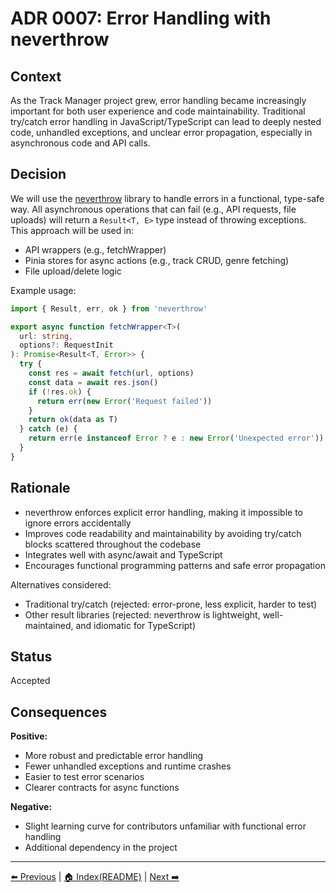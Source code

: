 # ADR 0007: Error Handling with neverthrow

## Context

As the Track Manager project grew, error handling became increasingly important for both user experience and code maintainability. Traditional try/catch error handling in JavaScript/TypeScript can lead to deeply nested code, unhandled exceptions, and unclear error propagation, especially in asynchronous code and API calls.

## Decision

We will use the [neverthrow](https://github.com/supermacro/neverthrow) library to handle errors in a functional, type-safe way. All asynchronous operations that can fail (e.g., API requests, file uploads) will return a `Result<T, E>` type instead of throwing exceptions. This approach will be used in:

- API wrappers (e.g., fetchWrapper)
- Pinia stores for async actions (e.g., track CRUD, genre fetching)
- File upload/delete logic

Example usage:

```ts
import { Result, err, ok } from 'neverthrow'

export async function fetchWrapper<T>(
  url: string,
  options?: RequestInit
): Promise<Result<T, Error>> {
  try {
    const res = await fetch(url, options)
    const data = await res.json()
    if (!res.ok) {
      return err(new Error('Request failed'))
    }
    return ok(data as T)
  } catch (e) {
    return err(e instanceof Error ? e : new Error('Unexpected error'))
  }
}
```

## Rationale

- neverthrow enforces explicit error handling, making it impossible to ignore errors accidentally
- Improves code readability and maintainability by avoiding try/catch blocks scattered throughout the codebase
- Integrates well with async/await and TypeScript
- Encourages functional programming patterns and safe error propagation

Alternatives considered:

- Traditional try/catch (rejected: error-prone, less explicit, harder to test)
- Other result libraries (rejected: neverthrow is lightweight, well-maintained, and idiomatic for TypeScript)

## Status

Accepted

## Consequences

**Positive:**

- More robust and predictable error handling
- Fewer unhandled exceptions and runtime crashes
- Easier to test error scenarios
- Clearer contracts for async functions

**Negative:**

- Slight learning curve for contributors unfamiliar with functional error handling
- Additional dependency in the project

---

[⬅️ Previous](./ADR-0006-ZodSchemaParsing.md) | [🏠 Index(README)](./README.md) | [ Next ➡️ ](./ADR-0008-OptionUrlParams.md)
